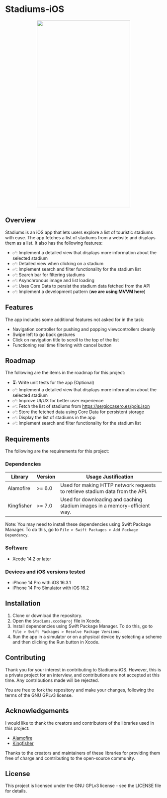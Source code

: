 # Stadiums-iOS

<p align="center">
  <img width="300" height="600" src="https://user-images.githubusercontent.com/17148950/224367924-582869bc-e773-45fd-b0b8-3f9cb4024d66.png">
</p>

## Overview

Stadiums is an iOS app that lets users explore a list of touristic stadiums with ease. The app fetches a list of stadiums from a website and displays them as a list. It also has the following features:

- ✅: Implement a detailed view that displays more information about the selected stadium
- ✅: Detailed view when clicking on a stadium
- ✅: Implement search and filter functionality for the stadium list
- ✅: Search bar for filtering stadiums
- ✅: Asynchronous image and list loading
- ✅: Uses Core Data to persist the stadium data fetched from the API
- ✅: Implement a development pattern (**we are using MVVM here**)

## Features

The app includes some additional features not asked for in the task:

* Navigation controller for pushing and popping viewcontrollers cleanly
* Swipe left to go back gestures
* Click on navigation title to scroll to the top of the list
* Functioning real time filtering with cancel button

## Roadmap

The following are the items in the roadmap for this project:

- ⏳: Write unit tests for the app (Optional)
- ✅: Implement a detailed view that displays more information about the selected stadium
- ✅: Improve UI/UX for better user experience 
- ✅: Fetch the list of stadiums from https://sergiocasero.es/pois.json
- ✅: Store the fetched data using Core Data for persistent storage
- ✅: Display the list of stadiums in the app
- ✅: Implement search and filter functionality for the stadium list 
## Requirements

The following are the requirements for this project:

### Dependencies

| Library    | Version | Usage Justification                                       |
|------------|---------|-----------------------------------------------------------|
| Alamofire  | >= 6.0  | Used for making HTTP network requests to retrieve stadium data from the API. |
| Kingfisher | >= 7.0  | Used for downloading and caching stadium images in a memory-efficient way. |

Note: You may need to install these dependencies using Swift Package Manager. To do this, go to `File > Swift Packages > Add Package Dependency`.

### Software

* Xcode 14.2 or later

### Devices and iOS versions tested 

* iPhone 14 Pro with iOS 16.3.1
* iPhone 14 Pro Simulator with iOS 16.2 

## Installation

1. Clone or download the repository.
2. Open the `Stadiums.xcodeproj` file in Xcode.
3. Install dependencies using Swift Package Manager. To do this, go to `File > Swift Packages > Resolve Package Versions`.
4. Run the app in a simulator or on a physical device by selecting a scheme and then clicking the Run button in Xcode.

## Contributing

Thank you for your interest in contributing to Stadiums-iOS. However, this is a private project for an interview, and contributions are not accepted at this time. Any contributions made will be rejected.

You are free to fork the repository and make your changes, following the terms of the GNU GPLv3 license.

## Acknowledgements

I would like to thank the creators and contributors of the libraries used in this project:

- [Alamofire](https://github.com/Alamofire/Alamofire)
- [Kingfisher](https://github.com/onevcat/Kingfisher)

Thanks to the creators and maintainers of these libraries for providing them free of charge and contributing to the open-source community.


## License

This project is licensed under the GNU GPLv3 license - see the LICENSE file for details.
